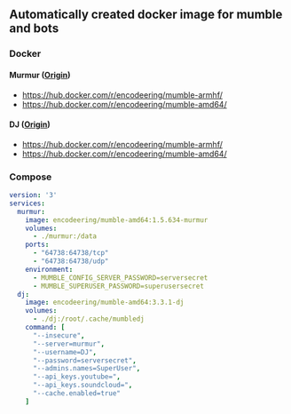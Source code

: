 ## Automatically created docker image for mumble and bots

### Docker

#### Murmur ([Origin](https://github.com/containerly/library/tree/master/library/murmur))

- https://hub.docker.com/r/encodeering/mumble-armhf/
- https://hub.docker.com/r/encodeering/mumble-amd64/

#### DJ ([Origin](https://github.com/matthieugrieger/mumbledj))

- https://hub.docker.com/r/encodeering/mumble-armhf/
- https://hub.docker.com/r/encodeering/mumble-amd64/

### Compose

```yml
version: '3'
services:
  murmur:
    image: encodeering/mumble-amd64:1.5.634-murmur
    volumes:
      - ./murmur:/data
    ports:
      - "64738:64738/tcp"
      - "64738:64738/udp"
    environment:
      - MUMBLE_CONFIG_SERVER_PASSWORD=serversecret
      - MUMBLE_SUPERUSER_PASSWORD=superusersecret
  dj:
    image: encodeering/mumble-amd64:3.3.1-dj
    volumes:
      - ./dj:/root/.cache/mumbledj
    command: [
      "--insecure",
      "--server=murmur",
      "--username=DJ",
      "--password=serversecret",
      "--admins.names=SuperUser",
      "--api_keys.youtube=",
      "--api_keys.soundcloud=",
      "--cache.enabled=true"
    ]
```
